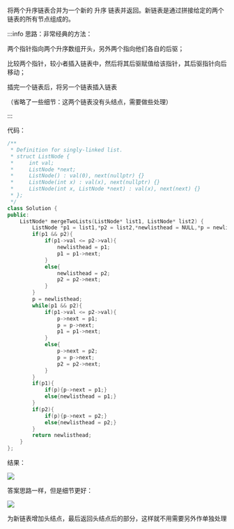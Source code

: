 将两个升序链表合并为一个新的 升序 链表并返回。新链表是通过拼接给定的两个链表的所有节点组成的。 



:::info
思路：非常经典的方法：

两个指针指向两个升序数组开头，另外两个指向他们各自的后驱；

比较两个指针，较小者插入链表中，然后将其后驱赋值给该指针，其后驱指针向后移动；

插完一个链表后，将另一个链表插入链表

（省略了一些细节：这两个链表没有头结点，需要做些处理）

:::

 代码：

```cpp
/**
 * Definition for singly-linked list.
 * struct ListNode {
 *     int val;
 *     ListNode *next;
 *     ListNode() : val(0), next(nullptr) {}
 *     ListNode(int x) : val(x), next(nullptr) {}
 *     ListNode(int x, ListNode *next) : val(x), next(next) {}
 * };
 */
class Solution {
public:
    ListNode* mergeTwoLists(ListNode* list1, ListNode* list2) {
        ListNode *p1 = list1,*p2 = list2,*newlisthead = NULL,*p = newlisthead;
        if(p1 && p2){
            if(p1->val <= p2->val){
                newlisthead = p1;
                p1 = p1->next;
            }
            else{
                newlisthead = p2;
                p2 = p2->next;
            }
        }
        p = newlisthead;
        while(p1 && p2){
            if(p1->val <= p2->val){
                p->next = p1;
                p = p->next;
                p1 = p1->next;
            }
            else{
                p->next = p2;
                p = p->next;
                p2 = p2->next;
            }
        }
        if(p1){
            if(p){p->next = p1;}
            else{newlisthead = p1;}
        }
        if(p2){
            if(p){p->next = p2;}
            else{newlisthead = p2;}
        }
        return newlisthead;
    }
};
```

结果：

![](https://cdn.nlark.com/yuque/0/2024/png/25562551/1727799482092-783d115a-424e-4d1a-bf20-a274836581f0.png)

答案思路一样，但是细节更好：

![](https://cdn.nlark.com/yuque/0/2024/png/25562551/1727799607923-454c12ce-469e-428c-b190-c17357eb1d02.png)

为新链表增加头结点，最后返回头结点后的部分，这样就不用需要另外作单独处理

